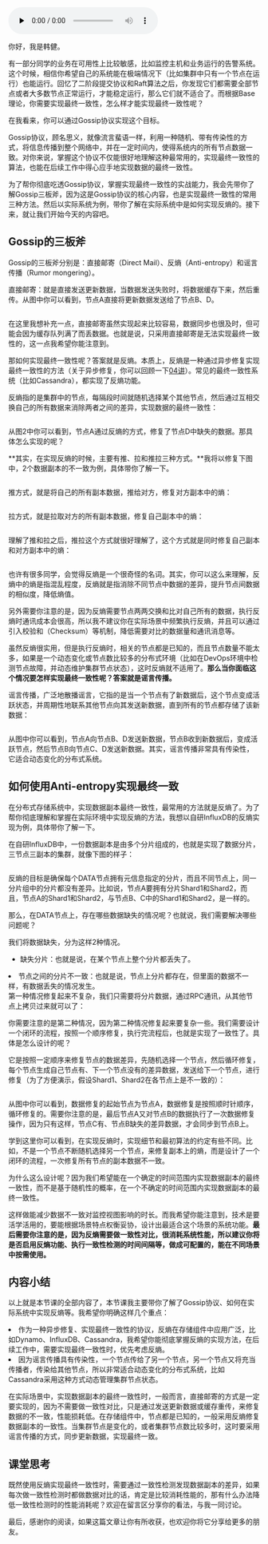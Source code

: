 <audio id="audio" title="11 | Gossip协议：流言蜚语，原来也可以实现一致性" controls="" preload="none"><source id="mp3" src="https://static001.geekbang.org/resource/audio/29/2a/290df07bd96fb72b274fe0f06b72a92a.mp3"></audio>

你好，我是韩健。

有一部分同学的业务在可用性上比较敏感，比如监控主机和业务运行的告警系统。这个时候，相信你希望自己的系统能在极端情况下（比如集群中只有一个节点在运行）也能运行。回忆了二阶段提交协议和Raft算法之后，你发现它们都需要全部节点或者大多数节点正常运行，才能稳定运行，那么它们就不适合了。而根据Base理论，你需要实现最终一致性，怎么样才能实现最终一致性呢？

在我看来，你可以通过Gossip协议实现这个目标。

Gossip协议，顾名思义，就像流言蜚语一样，利用一种随机、带有传染性的方式，将信息传播到整个网络中，并在一定时间内，使得系统内的所有节点数据一致。对你来说，掌握这个协议不仅能很好地理解这种最常用的，实现最终一致性的算法，也能在后续工作中得心应手地实现数据的最终一致性。

为了帮你彻底吃透Gossip协议，掌握实现最终一致性的实战能力，我会先带你了解Gossip三板斧，因为这是Gossip协议的核心内容，也是实现最终一致性的常用三种方法。然后以实际系统为例，带你了解在实际系统中是如何实现反熵的。接下来，就让我们开始今天的内容吧。

## Gossip的三板斧

Gossip的三板斧分别是：直接邮寄（Direct Mail）、反熵（Anti-entropy）和谣言传播（Rumor mongering）。

直接邮寄：就是直接发送更新数据，当数据发送失败时，将数据缓存下来，然后重传。从图中你可以看到，节点A直接将更新数据发送给了节点B、D。

<img src="https://static001.geekbang.org/resource/image/40/6e/40890515407ae099b317ebb52342e56e.jpg" alt="" title="图1">

在这里我想补充一点，直接邮寄虽然实现起来比较容易，数据同步也很及时，但可能会因为缓存队列满了而丢数据。也就是说，只采用直接邮寄是无法实现最终一致性的，这一点我希望你能注意到。

那如何实现最终一致性呢？答案就是反熵。本质上，反熵是一种通过异步修复实现最终一致性的方法（关于异步修复，你可以回顾一下[04讲](https://time.geekbang.org/column/article/200717)）。常见的最终一致性系统（比如Cassandra），都实现了反熵功能。

反熵指的是集群中的节点，每隔段时间就随机选择某个其他节点，然后通过互相交换自己的所有数据来消除两者之间的差异，实现数据的最终一致性：

<img src="https://static001.geekbang.org/resource/image/d9/e8/d97c70ab65d83cc3de7e1be009d225e8.jpg" alt="" title="图2">

从图2中你可以看到，节点A通过反熵的方式，修复了节点D中缺失的数据。那具体怎么实现的呢？

**其实，在实现反熵的时候，主要有推、拉和推拉三种方式。**我将以修复下图中，2个数据副本的不一致为例，具体带你了解一下。

<img src="https://static001.geekbang.org/resource/image/89/c2/894f2b082cda09dc1dc555a67f4accc2.jpg" alt="" title="图3">

推方式，就是将自己的所有副本数据，推给对方，修复对方副本中的熵：

<img src="https://static001.geekbang.org/resource/image/49/a1/499f02776c205428849d362f5f6d52a1.jpg" alt="" title="图4">

拉方式，就是拉取对方的所有副本数据，修复自己副本中的熵：

<img src="https://static001.geekbang.org/resource/image/9a/cd/9a9e4fee6ba67e3455e38774022645cd.jpg" alt="" title="图5">

理解了推和拉之后，推拉这个方式就很好理解了，这个方式就是同时修复自己副本和对方副本中的熵：

<img src="https://static001.geekbang.org/resource/image/74/aa/745431244e0ca531b32d0b9821d1a8aa.jpg" alt="" title="图6">

也许有很多同学，会觉得反熵是一个很奇怪的名词。其实，你可以这么来理解，反熵中的熵是指混乱程度，反熵就是指消除不同节点中数据的差异，提升节点间数据的相似度，降低熵值。

另外需要你注意的是，因为反熵需要节点两两交换和比对自己所有的数据，执行反熵时通讯成本会很高，所以我不建议你在实际场景中频繁执行反熵，并且可以通过引入校验和（Checksum）等机制，降低需要对比的数据量和通讯消息等。

虽然反熵很实用，但是执行反熵时，相关的节点都是已知的，而且节点数量不能太多，如果是一个动态变化或节点数比较多的分布式环境（比如在DevOps环境中检测节点故障，并动态维护集群节点状态），这时反熵就不适用了。**那么当你面临这个情况要怎样实现最终一致性呢？答案就是谣言传播。**

谣言传播，广泛地散播谣言，它指的是当一个节点有了新数据后，这个节点变成活跃状态，并周期性地联系其他节点向其发送新数据，直到所有的节点都存储了该新数据：

<img src="https://static001.geekbang.org/resource/image/ea/63/ea8e882c825d8c45832300358f8eb863.jpg" alt="" title="图7">

从图中你可以看到，节点A向节点B、D发送新数据，节点B收到新数据后，变成活跃节点，然后节点B向节点C、D发送新数据。其实，谣言传播非常具有传染性，它适合动态变化的分布式系统。

## 如何使用Anti-entropy实现最终一致

在分布式存储系统中，实现数据副本最终一致性，最常用的方法就是反熵了。为了帮你彻底理解和掌握在实际环境中实现反熵的方法，我想以自研InfluxDB的反熵实现为例，具体带你了解一下。

在自研InfluxDB中，一份数据副本是由多个分片组成的，也就是实现了数据分片，三节点三副本的集群，就像下图的样子：

<img src="https://static001.geekbang.org/resource/image/8b/27/8bdbde17ab2b252ea50d9851dcafa127.jpg" alt="" title="图8">

反熵的目标是确保每个DATA节点拥有元信息指定的分片，而且不同节点上，同一分片组中的分片都没有差异。比如说，节点A要拥有分片Shard1和Shard2，而且，节点A的Shard1和Shard2，与节点B、C中的Shard1和Shard2，是一样的。

那么，在DATA节点上，存在哪些数据缺失的情况呢？也就说，我们需要解决哪些问题呢？

我们将数据缺失，分为这样2种情况。

- 缺失分片：也就是说，在某个节点上整个分片都丢失了。
<li>节点之间的分片不一致：也就是说，节点上分片都存在，但里面的数据不一样，有数据丢失的情况发生。<br>
第一种情况修复起来不复杂，我们只需要将分片数据，通过RPC通讯，从其他节点上拷贝过来就可以了：</li>

<img src="https://static001.geekbang.org/resource/image/50/50/50401f9ce72cd56a86a84cf259330d50.jpg" alt="" title="图9">

你需要注意的是第二种情况，因为第二种情况修复起来要复杂一些。我们需要设计一个闭环的流程，按照一个顺序修复，执行完流程后，也就是实现了一致性了。具体是怎么设计的呢？

它是按照一定顺序来修复节点的数据差异，先随机选择一个节点，然后循环修复，每个节点生成自己节点有、下一个节点没有的差异数据，发送给下一个节点，进行修复（为了方便演示，假设Shard1、Shard2在各节点上是不一致的）：

<img src="https://static001.geekbang.org/resource/image/39/7a/39f87f2298d8b0a303dda3b0d15c677a.jpg" alt="" title="图10">

从图中你可以看到，数据修复的起始节点为节点A，数据修复是按照顺时针顺序，循环修复的。需要你注意的是，最后节点A又对节点B的数据执行了一次数据修复操作，因为只有这样，节点C有、节点B缺失的差异数据，才会同步到节点B上。

学到这里你可以看到，在实现反熵时，实现细节和最初算法的约定有些不同。比如，不是一个节点不断随机选择另一个节点，来修复副本上的熵，而是设计了一个闭环的流程，一次修复所有节点的副本数据不一致。

为什么这么设计呢？因为我们希望能在一个确定的时间范围内实现数据副本的最终一致性，而不是基于随机性的概率，在一个不确定的时间范围内实现数据副本的最终一致性。

这样做能减少数据不一致对监控视图影响的时长。而我希望你能注意到，技术是要活学活用的，要能根据场景特点权衡妥协，设计出最适合这个场景的系统功能。**最后需要你注意的是，因为反熵需要做一致性对比，很消耗系统性能，所以建议你将是否启用反熵功能、执行一致性检测的时间间隔等，做成可配置的，能在不同场景中按需使用。**

## 内容小结

以上就是本节课的全部内容了，本节课我主要带你了解了Gossip协议、如何在实际系统中实现反熵等。我希望你明确这样几个重点：

<li>
作为一种异步修复、实现最终一致性的协议，反熵在存储组件中应用广泛，比如Dynamo、InfluxDB、Cassandra，我希望你能彻底掌握反熵的实现方法，在后续工作中，需要实现最终一致性时，优先考虑反熵。
</li>
<li>
因为谣言传播具有传染性，一个节点传给了另一个节点，另一个节点又将充当传播者，传染给其他节点，所以非常适合动态变化的分布式系统，比如Cassandra采用这种方式动态管理集群节点状态。
</li>

在实际场景中，实现数据副本的最终一致性时，一般而言，直接邮寄的方式是一定要实现的，因为不需要做一致性对比，只是通过发送更新数据或缓存重传，来修复数据的不一致，性能损耗低。在存储组件中，节点都是已知的，一般采用反熵修复数据副本的一致性。当集群节点是变化的，或者集群节点数比较多时，这时要采用谣言传播的方式，同步更新数据，实现最终一致。

## 课堂思考

既然使用反熵实现最终一致性时，需要通过一致性检测发现数据副本的差异，如果每次做一致性检测时都做数据对比的话，肯定是比较消耗性能的，那有什么办法降低一致性检测时的性能消耗呢？欢迎在留言区分享你的看法，与我一同讨论。

最后，感谢你的阅读，如果这篇文章让你有所收获，也欢迎你将它分享给更多的朋友。

